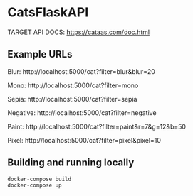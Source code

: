 # CatsFlaskAPI

TARGET API DOCS:
https://cataas.com/doc.html

## Example URLs

Blur:
http://localhost:5000/cat?filter=blur&blur=20

Mono:
http://localhost:5000/cat?filter=mono

Sepia:
http://localhost:5000/cat?filter=sepia

Negative:
http://localhost:5000/cat?filter=negative

Paint:
http://localhost:5000/cat?filter=paint&r=7&g=12&b=50

Pixel:
http://localhost:5000/cat?filter=pixel&pixel=10


## Building and running locally

```
docker-compose build
docker-compose up
```


